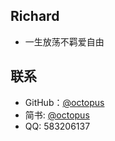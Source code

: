 ## Richard

* 一生放荡不羁爱自由

## 联系

* GitHub：[@octopus](https://github.com/octopusy)
* 简书: [@octopus](https://www.jianshu.com/u/aee1aeb16c02)
* QQ:  583206137

<!--
## Skill Keywords

#### Software Engineer Keywords

<div class="btn-inline">
    {% for keyword in site.skill_software_keywords %}
    <button class="btn btn-outline" type="button">{{ keyword }}</button>
    {% endfor %}
</div>

#### Mobile Developer Keywords

<div class="btn-inline">
    {% for keyword in site.skill_mobile_app_keywords %}
    <button class="btn btn-outline" type="button">{{ keyword }}</button>
    {% endfor %}
</div>

#### 八爪章鱼---分享日常开发过程中的思考和故事

![背景图](/assets/images/qrcode.jpg)-->
